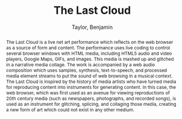 --- 
title: "The Last Cloud" 
abstract: "The Last Cloud is a live net art performance which reflects on the web browser as a source of form and content. The performance uses live coding to control several browser windows with HTML media, including HTML5 audio and video players, Google Maps, GIFs, and images. This media is mashed up and glitched in a narrative media collage. The work is accompanied by a web audio composition which uses samples, synthesis, text-to-speech, and processed media element streams to put the sound of web browsing in a musical context. The Last Cloud is inspired by the history of media artists who have turned media for reproducing content into instruments for generating content. In this case, the web browser, which was first used as an avenue for viewing reproductions of 20th century media (such as newspapers, photographs, and recorded songs), is used as an instrument for glitching, splicing, and collaging those media, creating a new form of art which could not exist in any other medium." 
address: "Atlanta, Georgia" 
author: "Taylor, Benjamin"
webAuthor: "Benjamin Taylor" 
booktitle: "Proceedings of the International Web Audio Conference" 
editor: "Freeman, Jason and Lerch, Alexander and Paradis, Matthew" 
month: "April"
pages: "" 
publisher: "Georgia Tech" 
series: "WAC '16"
track: "Performance"  
year: "2016" 
id: "2016_EA_32" 
tags: year2016
media: https://smartech.gatech.edu/bitstream/handle/1853/54641/lastcloud_video.html?sequence=5&isAllowed=y 
pdflink: /_data/papers/pdf/2016/2016_32.pdf
ISSN: 2663-5844
---